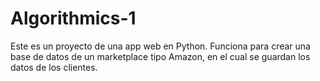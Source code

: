 # Algorithmics-1
Este es un proyecto de una app web en Python. Funciona para crear una base de datos de un marketplace tipo Amazon, en el cual se guardan los datos de los clientes.
